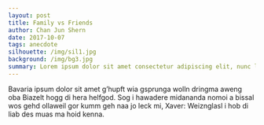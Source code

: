 ```yaml
---
layout: post
title: Family vs Friends
author: Chan Jun Shern
date: 2017-10-07
tags: anecdote
silhouette: /img/sil1.jpg
background: /img/bg3.jpg
summary: Lorem ipsum dolor sit amet consectetur adipiscing elit, nunc lectus metus turpis augue donec, est sapien orci curae nisl arcu.
---
```


Bavaria ipsum dolor sit amet g’hupft wia gsprunga wolln dringma aweng oba Biazelt hogg di hera helfgod. Sog i hawadere midananda nomoi a bissal wos gehd ollaweil gor kumm geh naa jo leck mi, Xaver: Weiznglasl i hob di liab des muas ma hoid kenna.
